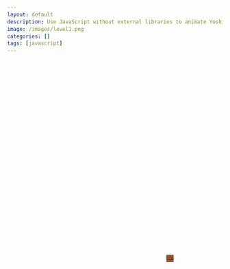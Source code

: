 ```yaml
---
layout: default
description: Use JavaScript without external libraries to animate Yoshi moving across screen, OOP style.
image: /images/level1.png
categories: []
tags: [javascript]
---
```


<div id="level1" style="width: 900px; height: 252px; background-image: url('images/level1.png');"></div>
<div id="yoshi5" style="width: 29px; height: 30px; background-image: url('images/yoshi.png'); "></div>
<div id="block">
    <img src="images/mario_block.png" alt="My Image">
</div>

<style>
    #yoshi5 {
        position: absolute;
        top: 658px;
        left: 620px;
        width: 200px;
        height: 200px;
        z-index: 1; /* Adjust the z-index to control the stacking order */
        transition: top 1.5s ease;
    }

    #level1 {
        position: absolute;
        top: 450px;
        left: 400px;
        width: 200px;
        height: 200px;
        z-index: 1; /* Adjust the z-index to control the stacking order */
    }
    #block {
        position: absolute;
        top: 650px;
        left: 600px;
        width: 17px;
        height: 17px;
        z-index: 1; /* Adjust the z-index to control the stacking order */
    }

    #block img {
        width: 100%;
        height: 100%;
        object-fit: contain;
    }
    
</style>

<script>

    const spriteWidth = 1; // Width of each frame in pixels
    const spriteHeight = 252; // Height of each frame in pixels
    const numFrames = 10000; // Total number of frames in the sprite sheet

    let currentFrame = 0; // Variable to track the current frame index

    function updateFrame() {
        // Increment the frame index
        
        currentFrame = (currentFrame + 5) % numFrames;
        
        // Calculate the position of the current frame in the sprite sheet
        const xPos = currentFrame * spriteWidth;
        
        // Display the frame by adjusting the background position
        const spriteElement = document.getElementById('level1');
        spriteElement.style.backgroundPosition = `-${xPos}px 0`;
    }

    // Call the updateFrame function repeatedly at a desired frame rate

    // setInterval(updateFrame, 10); // 100ms = 10 frames per second
    
    
  // Start the animation by calling updateFrame with the corresponding interval time
  
    const spriteWidth5 = 28; // Width of each frame in pixels
    const spriteHeight5 = 35; // Height of each frame in pixels
    const numFrames5 = 4; // Total number of frames in the sprite sheet

    let currentFrame5 = 0; // Variable to track the current frame index

    function updateFrame5() {
        // Increment the frame index
        currentFrame5 = (currentFrame5 + 1) % numFrames5;
        // Calculate the position of the current frame in the sprite sheet
        const xPos5 = currentFrame5 * spriteWidth5 + 29;

        // Display the frame by adjusting the background position
        const spriteElement5 = document.getElementById('yoshi5');
        spriteElement5.style.backgroundPosition = `-${xPos5}px -120px`;
    }
    // Call the updateFrame function repeatedly at a desired frame rate
    setInterval(updateFrame5, 200); // 100ms = 10 frames per second
    
    const imageElement = document.getElementById('yoshi5');
    let currentTop = 658;
    let currentLeft = 620;
    const stepSize = 5; // Adjust the step size according to your desired movement speed

    function jump() {
        const jumpHeight = 75; // Adjust the jump height as desired
        const jumpDuration = 400; // Adjust the jump duration as desired

        imageElement.style.transition = `transform ${jumpDuration}ms`;
        imageElement.style.transform = `translateY(-${jumpHeight}px)`;

        setTimeout(() => {
            imageElement.style.transform = 'translateY(0)';
            setTimeout(() => {
                imageElement.style.transition = '';
            }, jumpDuration);
        }, jumpDuration);
    }

    function areElementsColliding(yoshi5, block) {
        const rect1 = yoshi5.getBoundingClientRect();
        const rect2 = block.getBoundingClientRect();

        return (
            rect1.left < rect2.right &&
            rect1.right > rect2.left &&
            rect1.top < rect2.bottom &&
            rect1.bottom > rect2.top
        );
    }

    const yoshi5 = document.getElementById('yoshi5');
    const block = document.getElementById('block');

    function handleCollision() {
        // Code to be executed when elements collide
        yoshi5.style.top = '625px';
    }

    function checkCollision() {
            if (areElementsColliding(yoshi5, block)) {
                // Start the timeout and store the timeout ID
                const timeoutId = setTimeout(jump, 0); // Replace `myFunction` with your actual function and adjust the timeout duration as needed

                // Stop the function midway by clearing the timeout
                clearTimeout(timeoutId);

                handleCollision();
            }
    }

    // Call the checkCollision function repeatedly to detect collisions
    setInterval(checkCollision, 100); // Adjust the interval as needed

    function handleKeyPress(event) {
    if (event.key === ' ') {
        jump();
        // currentTop -= stepSize;
        // setTimeout(function() {
        //     // Code to be executed after the delay
        // }, 2000); // Delay in milliseconds (e.g., 2000ms = 2 seconds)
    } else if (event.key === 'ArrowDown') {
        currentTop += stepSize;
    } else if (event.key === 'ArrowLeft') {
        currentLeft -= stepSize + 10;
    } else if (event.key === 'ArrowRight') {
        updateFrame();
        currentLeft += stepSize;
    }
    
    imageElement.style.top = currentTop + 'px';
    imageElement.style.left = currentLeft + 'px';
    }

    document.addEventListener('keydown', handleKeyPress);
    

</script>